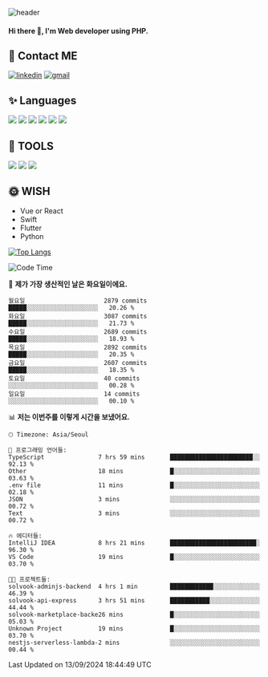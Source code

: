 ![header](https://capsule-render.vercel.app/api?type=waving&color=auto&height=300&section=header&text=Elin&fontSize=90&animation=twinkling)

#### Hi there 👋, I'm <b>Web developer</b> using PHP. ####

<!--
- 🔭 I’m currently working on Uniwill
- 🌱 I’m currently learning Vue or React or Python.
-->

<!---#### I am PHP developer --->

## 💌 Contact ME ###
[<img src='https://img.shields.io/badge/-EunjiKo-%230A66C2?style=flat-square&logo=LinkedIn&logoColor=white' alt='linkedin'>](https://www.linkedin.com/in/https://www.linkedin.com/in/eunji-ko-00a907164//)  [<img src='https://img.shields.io/badge/-einee214%40gmail.com-%23EA4335?style=flat-square&logo=Gmail&logoColor=white' alt='gmail'>](einee214@gmail.com)  


## ✨ Languages
<img src='https://img.shields.io/badge/-PHP-%23777BB4?style=for-the-badge&logo=PHP&logoColor=white'> <img src='https://img.shields.io/badge/-Laravel-%23FF2D20?style=for-the-badge&logo=Laravel&logoColor=white'> <img src='https://img.shields.io/badge/Jquery-%230769AD?style=for-the-badge&logo=Jquery&logoColor=white'> <img src='https://img.shields.io/badge/CSS3-%231572B6?style=for-the-badge&logo=CSS3&logoColor=white'> <img src='https://img.shields.io/badge/Bootstrap-%237952B3?style=for-the-badge&logo=Bootstrap&logoColor=white' > <img src='https://img.shields.io/badge/MySQL-%234479A1?style=for-the-badge&logo=MySQL&logoColor=white' >

## 🌷 TOOLS
<img src='https://img.shields.io/badge/PHPSTORM-%23000000?style=for-the-badge&logo=PhpStorm&logoColor=white' > <img src='https://img.shields.io/badge/GitLab-%23FCA121?style=for-the-badge&logo=GitLab&logoColor=white' > <img src='https://img.shields.io/badge/GitHub-%23181717?style=for-the-badge&logo=GitHub&logoColor=white'>


## 🌞 WISH
- Vue or React
- Swift
- Flutter
- Python


[![Top Langs](https://github-readme-stats.vercel.app/api/top-langs/?username=ein214&layout=compact)](https://github.com/anuraghazra/github-readme-stats)

<!--START_SECTION:waka-->
![Code Time](http://img.shields.io/badge/Code%20Time-3%2C762%20hrs%2032%20mins-blue)

📅 **제가 가장 생산적인 날은 화요일이에요.** 

```text
월요일                      2879 commits        █████░░░░░░░░░░░░░░░░░░░░   20.26 % 
화요일                      3087 commits        █████░░░░░░░░░░░░░░░░░░░░   21.73 % 
수요일                      2689 commits        █████░░░░░░░░░░░░░░░░░░░░   18.93 % 
목요일                      2892 commits        █████░░░░░░░░░░░░░░░░░░░░   20.35 % 
금요일                      2607 commits        █████░░░░░░░░░░░░░░░░░░░░   18.35 % 
토요일                      40 commits          ░░░░░░░░░░░░░░░░░░░░░░░░░   00.28 % 
일요일                      14 commits          ░░░░░░░░░░░░░░░░░░░░░░░░░   00.10 % 
```


📊 **저는 이번주를 이렇게 시간을 보냈어요.** 

```text
🕑︎ Timezone: Asia/Seoul

💬 프로그래밍 언어들: 
TypeScript               7 hrs 59 mins       ███████████████████████░░   92.13 % 
Other                    18 mins             █░░░░░░░░░░░░░░░░░░░░░░░░   03.63 % 
.env file                11 mins             █░░░░░░░░░░░░░░░░░░░░░░░░   02.18 % 
JSON                     3 mins              ░░░░░░░░░░░░░░░░░░░░░░░░░   00.72 % 
Text                     3 mins              ░░░░░░░░░░░░░░░░░░░░░░░░░   00.72 % 

🔥 에디터들: 
IntelliJ IDEA            8 hrs 21 mins       ████████████████████████░   96.30 % 
VS Code                  19 mins             █░░░░░░░░░░░░░░░░░░░░░░░░   03.70 % 

🐱‍💻 프로젝트들: 
solvook-adminjs-backend  4 hrs 1 min         ████████████░░░░░░░░░░░░░   46.39 % 
solvook-api-express      3 hrs 51 mins       ███████████░░░░░░░░░░░░░░   44.44 % 
solvook-marketplace-backe26 mins             █░░░░░░░░░░░░░░░░░░░░░░░░   05.03 % 
Unknown Project          19 mins             █░░░░░░░░░░░░░░░░░░░░░░░░   03.70 % 
nestjs-serverless-lambda-2 mins              ░░░░░░░░░░░░░░░░░░░░░░░░░   00.44 % 
```


 Last Updated on 13/09/2024 18:44:49 UTC
<!--END_SECTION:waka-->

<!---![GitHub stats](https://github-readme-stats.vercel.app/api?username=ein214&show_icons=true&theme=dracula)  --->



